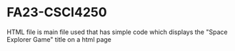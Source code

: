 # FA23-CSCI4250
HTML file is main file used that has simple code which displays the "Space Explorer Game" title on a html page
